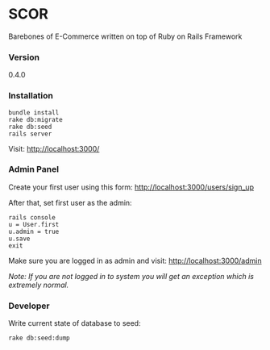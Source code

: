 # SCOR

Barebones of E-Commerce written on top of Ruby on Rails Framework

### Version

0.4.0

### Installation

```Shell
bundle install
rake db:migrate
rake db:seed
rails server
```

Visit: [http://localhost:3000/](http://localhost:3000/)

### Admin Panel

Create your first user using this form: [http://localhost:3000/users/sign_up](http://localhost:3000/users/sign_up)

After that, set first user as the admin:

```Shell
rails console
u = User.first
u.admin = true
u.save
exit
```

Make sure you are logged in as admin and visit: [http://localhost:3000/admin](http://localhost:3000/admin)

*Note: If you are not logged in to system you will get an exception which is extremely normal.*

### Developer

Write current state of database to seed:

```Shell
rake db:seed:dump
```
